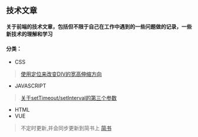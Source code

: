 ## 技术文章

#### 关于前端的技术文章，包括但不限于自己在工作中遇到的一些问题做的记录，一些新技术的理解和学习

#### 分类：
- CSS
> [使用定位来改变DIV的宽高伸缩方向](https://github.com/guxiangyuan11/Own_Article/blob/master/CSS/%E4%BD%BF%E7%94%A8%E5%AE%9A%E4%BD%8D%E4%BF%AE%E6%94%B9%E5%85%83%E7%B4%A0%E5%8E%9F%E7%82%B9.md)
- JAVASCRIPT
> [关于setTimeout/setInterval的第三个参数](https://github.com/guxiangyuan11/Own_Article/blob/master/JAVASCRIPT/%E5%85%B3%E4%BA%8EsetTimeout/setInterval%E7%9A%84%E7%AC%AC%E4%B8%89%E4%B8%AA%E5%8F%82%E6%95%B0.md)
- HTML
- VUE


> 不定时更新,并会同步更新到简书上
[简书](https://www.jianshu.com/u/fdc9dbfc5a32)